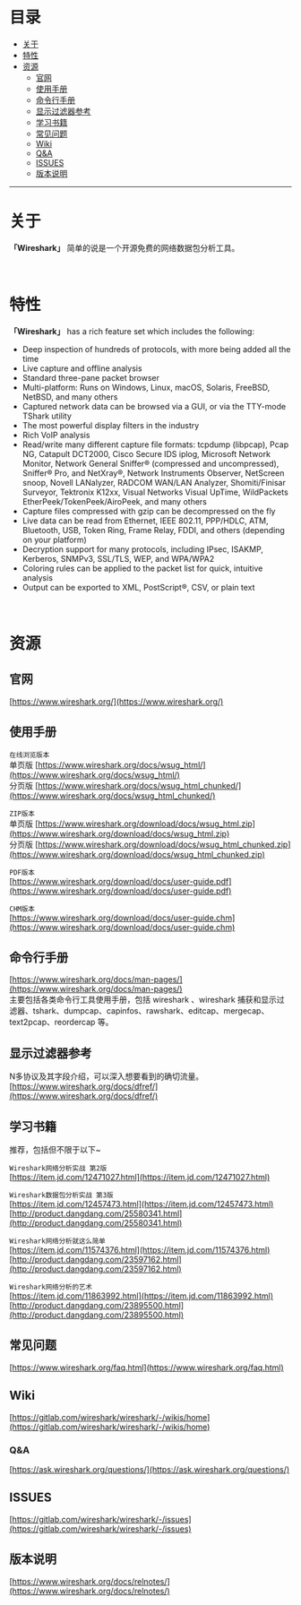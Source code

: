# 目录

- [关于](#关于)
- [特性](#特性)
- [资源](#资源)
  * [官网](#官网)  
  * [使用手册](#----)
  * [命令行手册<br/>](#)
  * [显示过滤器参考<br/>](#)
  * [学习书籍](#----)
  * [常见问题](#----)
  * [Wiki](#wiki)
  * [Q&A](#q-a)
  * [ISSUES](#issues)
  * [版本说明](#----)
 
---

# 关于

**「Wireshark」** 简单的说是一个开源免费的网络数据包分析工具。

<br/>

# 特性

**「Wireshark」** has a rich feature set which includes the following:

- Deep inspection of hundreds of protocols, with more being added all the time
- Live capture and offline analysis
- Standard three-pane packet browser
- Multi-platform: Runs on Windows, Linux, macOS, Solaris, FreeBSD, NetBSD, and many others
- Captured network data can be browsed via a GUI, or via the TTY-mode TShark utility
- The most powerful display filters in the industry
- Rich VoIP analysis
- Read/write many different capture file formats: tcpdump (libpcap), Pcap NG, Catapult DCT2000, Cisco Secure IDS iplog, Microsoft Network Monitor, Network General Sniffer® (compressed and uncompressed), Sniffer® Pro, and NetXray®, Network Instruments Observer, NetScreen snoop, Novell LANalyzer, RADCOM WAN/LAN Analyzer, Shomiti/Finisar Surveyor, Tektronix K12xx, Visual Networks Visual UpTime, WildPackets EtherPeek/TokenPeek/AiroPeek, and many others
- Capture files compressed with gzip can be decompressed on the fly
- Live data can be read from Ethernet, IEEE 802.11, PPP/HDLC, ATM, Bluetooth, USB, Token Ring, Frame Relay, FDDI, and others (depending on your platform)
- Decryption support for many protocols, including IPsec, ISAKMP, Kerberos, SNMPv3, SSL/TLS, WEP, and WPA/WPA2
- Coloring rules can be applied to the packet list for quick, intuitive analysis
- Output can be exported to XML, PostScript®, CSV, or plain text

<br/>

# 资源

## 官网
[https://www.wireshark.org/](https://www.wireshark.org/)


## 使用手册
`在线浏览版本`  
单页版 [https://www.wireshark.org/docs/wsug_html/](https://www.wireshark.org/docs/wsug_html/)  
分页版 [https://www.wireshark.org/docs/wsug_html_chunked/](https://www.wireshark.org/docs/wsug_html_chunked/)


`ZIP版本`  
单页版 [https://www.wireshark.org/download/docs/wsug_html.zip](https://www.wireshark.org/download/docs/wsug_html.zip)<br/>
分页版 [https://www.wireshark.org/download/docs/wsug_html_chunked.zip](https://www.wireshark.org/download/docs/wsug_html_chunked.zip)


`PDF版本`  
[https://www.wireshark.org/download/docs/user-guide.pdf](https://www.wireshark.org/download/docs/user-guide.pdf)


`CHM版本`  
[https://www.wireshark.org/download/docs/user-guide.chm](https://www.wireshark.org/download/docs/user-guide.chm)  


## 命令行手册  
[https://www.wireshark.org/docs/man-pages/](https://www.wireshark.org/docs/man-pages/)  
主要包括各类命令行工具使用手册，包括 wireshark 、wireshark 捕获和显示过滤器、tshark、dumpcap、capinfos、rawshark、editcap、mergecap、text2pcap、reordercap 等。


## 显示过滤器参考  
N多协议及其字段介绍，可以深入想要看到的确切流量。  
[https://www.wireshark.org/docs/dfref/](https://www.wireshark.org/docs/dfref/)


## 学习书籍
推荐，包括但不限于以下~  

`Wireshark网络分析实战 第2版`  
[https://item.jd.com/12471027.html](https://item.jd.com/12471027.html)


`Wireshark数据包分析实战 第3版`  
[https://item.jd.com/12457473.html](https://item.jd.com/12457473.html)<br/>
[http://product.dangdang.com/25580341.html](http://product.dangdang.com/25580341.html)


`Wireshark网络分析就这么简单`  
[https://item.jd.com/11574376.html](https://item.jd.com/11574376.html)<br/>
[http://product.dangdang.com/23597162.html](http://product.dangdang.com/23597162.html)


`Wireshark网络分析的艺术`  
[https://item.jd.com/11863992.html](https://item.jd.com/11863992.html)<br/>
[http://product.dangdang.com/23895500.html](http://product.dangdang.com/23895500.html)


## 常见问题
[https://www.wireshark.org/faq.html](https://www.wireshark.org/faq.html)


## Wiki
[https://gitlab.com/wireshark/wireshark/-/wikis/home](https://gitlab.com/wireshark/wireshark/-/wikis/home)


### Q&A
[https://ask.wireshark.org/questions/](https://ask.wireshark.org/questions/)


## ISSUES
[https://gitlab.com/wireshark/wireshark/-/issues](https://gitlab.com/wireshark/wireshark/-/issues)


## 版本说明
[https://www.wireshark.org/docs/relnotes/](https://www.wireshark.org/docs/relnotes/)


